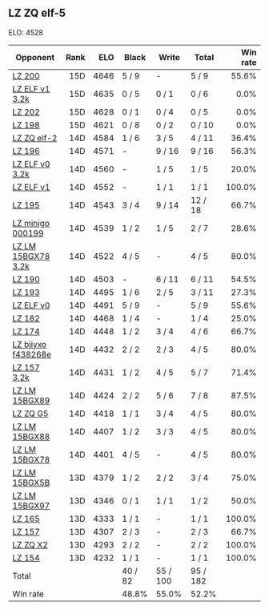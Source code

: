 ## LZ ZQ elf-5 ##

ELO: 4528

Opponent | Rank | ELO | Black | Write | Total | Win rate
---------|-----:|----:|-------|-------|-------|-------:
[LZ 200](LZ%20200.md) | 15D | 4646 | 5 / 9 | - | 5 / 9 | 55.6%
[LZ ELF v1 3.2k](LZ%20ELF%20v1%203.2k.md) | 15D | 4635 | 0 / 5 | 0 / 1 | 0 / 6 | 0.0%
[LZ 202](LZ%20202.md) | 15D | 4628 | 0 / 1 | 0 / 4 | 0 / 5 | 0.0%
[LZ 198](LZ%20198.md) | 15D | 4621 | 0 / 8 | 0 / 2 | 0 / 10 | 0.0%
[LZ ZQ elf-2](LZ%20ZQ%20elf-2.md) | 14D | 4584 | 1 / 6 | 3 / 5 | 4 / 11 | 36.4%
[LZ 196](LZ%20196.md) | 14D | 4571 | - | 9 / 16 | 9 / 16 | 56.3%
[LZ ELF v0 3.2k](LZ%20ELF%20v0%203.2k.md) | 14D | 4560 | - | 1 / 5 | 1 / 5 | 20.0%
[LZ ELF v1](LZ%20ELF%20v1.md) | 14D | 4552 | - | 1 / 1 | 1 / 1 | 100.0%
[LZ 195](LZ%20195.md) | 14D | 4543 | 3 / 4 | 9 / 14 | 12 / 18 | 66.7%
[LZ minigo 000199](LZ%20minigo%20000199.md) | 14D | 4539 | 1 / 2 | 1 / 5 | 2 / 7 | 28.6%
[LZ LM 15BGX78 3.2k](LZ%20LM%2015BGX78%203.2k.md) | 14D | 4522 | 4 / 5 | - | 4 / 5 | 80.0%
[LZ 190](LZ%20190.md) | 14D | 4503 | - | 6 / 11 | 6 / 11 | 54.5%
[LZ 193](LZ%20193.md) | 14D | 4495 | 1 / 6 | 2 / 5 | 3 / 11 | 27.3%
[LZ ELF v0](LZ%20ELF%20v0.md) | 14D | 4491 | 5 / 9 | - | 5 / 9 | 55.6%
[LZ 182](LZ%20182.md) | 14D | 4468 | 1 / 4 | - | 1 / 4 | 25.0%
[LZ 174](LZ%20174.md) | 14D | 4448 | 1 / 2 | 3 / 4 | 4 / 6 | 66.7%
[LZ bjiyxo f438268e](LZ%20bjiyxo%20f438268e.md) | 14D | 4432 | 2 / 2 | 2 / 3 | 4 / 5 | 80.0%
[LZ 157 3.2k](LZ%20157%203.2k.md) | 14D | 4431 | 1 / 2 | 4 / 5 | 5 / 7 | 71.4%
[LZ LM 15BGX89](LZ%20LM%2015BGX89.md) | 14D | 4424 | 2 / 2 | 5 / 6 | 7 / 8 | 87.5%
[LZ ZQ G5](LZ%20ZQ%20G5.md) | 14D | 4418 | 1 / 1 | 3 / 4 | 4 / 5 | 80.0%
[LZ LM 15BGX88](LZ%20LM%2015BGX88.md) | 14D | 4407 | 1 / 2 | 3 / 3 | 4 / 5 | 80.0%
[LZ LM 15BGX78](LZ%20LM%2015BGX78.md) | 14D | 4401 | 4 / 5 | - | 4 / 5 | 80.0%
[LZ LM 15BGX5B](LZ%20LM%2015BGX5B.md) | 13D | 4379 | 1 / 2 | 2 / 2 | 3 / 4 | 75.0%
[LZ LM 15BGX97](LZ%20LM%2015BGX97.md) | 13D | 4346 | 0 / 1 | 1 / 1 | 1 / 2 | 50.0%
[LZ 165](LZ%20165.md) | 13D | 4333 | 1 / 1 | - | 1 / 1 | 100.0%
[LZ 157](LZ%20157.md) | 13D | 4307 | 2 / 3 | - | 2 / 3 | 66.7%
[LZ ZQ X2](LZ%20ZQ%20X2.md) | 13D | 4293 | 2 / 2 | - | 2 / 2 | 100.0%
[LZ 154](LZ%20154.md) | 13D | 4232 | 1 / 1 | - | 1 / 1 | 100.0%
Total | | | 40 / 82 | 55 / 100 | 95 / 182 | 
Win rate| | | 48.8% | 55.0% | 52.2% | 
